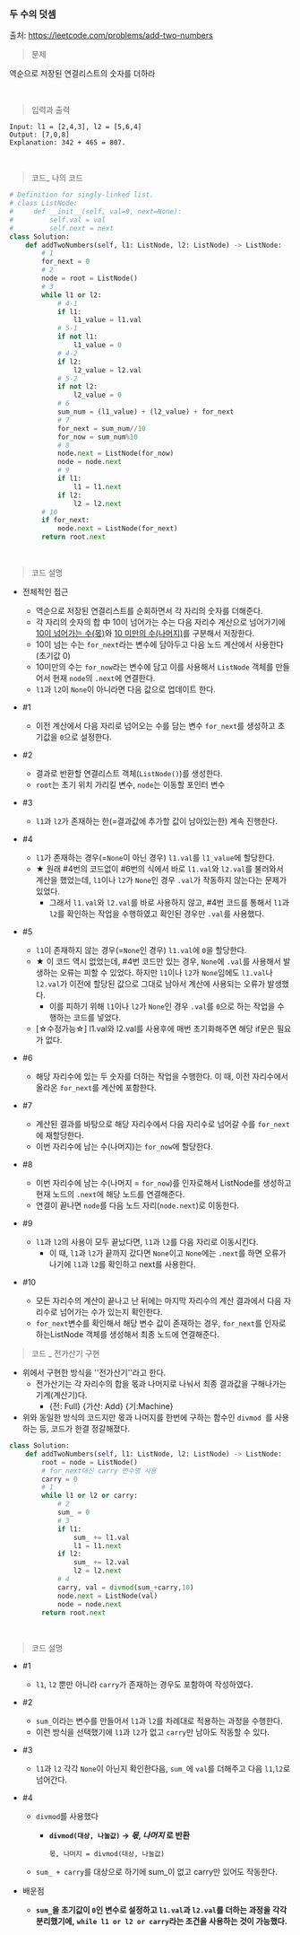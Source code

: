 ### 두 수의 덧셈

출처:    https://leetcode.com/problems/add-two-numbers

> 문제

역순으로 저장된 연결리스트의 숫자를 더하라

​     

> 입력과 출력

```
Input: l1 = [2,4,3], l2 = [5,6,4]
Output: [7,0,8]
Explanation: 342 + 465 = 807.
```

​     

> 코드_ 나의 코드

```python
# Definition for singly-linked list.
# class ListNode:
#     def __init__(self, val=0, next=None):
#         self.val = val
#         self.next = next
class Solution:
    def addTwoNumbers(self, l1: ListNode, l2: ListNode) -> ListNode:
        # 1
        for_next = 0
        # 2
        node = root = ListNode()
		# 3
        while l1 or l2:
            # 4-1
            if l1:
                l1_value = l1.val
            # 5-1
            if not l1:
                l1_value = 0
            # 4-2
            if l2:
                l2_value = l2.val    
            # 5-2    
            if not l2:
                l2_value = 0    
            # 6    
            sum_num = (l1_value) + (l2_value) + for_next
            # 7
            for_next = sum_num//10
            for_now = sum_num%10
            # 8
            node.next = ListNode(for_now)
            node = node.next
            # 9
            if l1:
                l1 = l1.next
            if l2:
                l2 = l2.next
		# 10                
        if for_next:
            node.next = ListNode(for_next)
        return root.next
```



​     

> 코드 설명

* 전체적인 접근
  * 역순으로 저장된 연결리스트를 순회하면서 각 자리의 숫자를 더해준다. 
  * 각 자리의 숫자의 합 中 10이 넘어가는 수는 다음 자리수 계산으로 넘어가기에 <u>10이 넘어가는 수(몫)</u>와 
    <u>10 미만의 수(나머지)</u>를 구분해서 저장한다.
  * 10이 넘는 수는 `for_next`라는 변수에 담아두고 다음 노드 계산에서 사용한다(초기값 0)
  * 10미만의 수는 `for_now`라는 변수에 담고 이를 사용해서 `ListNode` 객체를 만들어서 현재 `node`의 `.next`에 연결한다.
  * `l1`과 `l2`이 `None`이 아니라면 다음 값으로 업데이트 한다.

* #1
  * 이전 계산에서 다음 자리로 넘어오는 수를 담는 변수 `for_next`를 생성하고 초기값을 `0`으로 설정한다.
* #2
  * 결과로 반환할 연결리스트 객체(`ListNode()`)를 생성한다.
  * `root`는 초기 위치 가리킬 변수, `node`는 이동할 포인터 변수
* #3
  * `l1`과 `l2`가 존재하는 한(=결과값에 추가할 값이 남아있는한) 계속 진행한다.  
* #4
  * `l1`가 존재하는 경우(=`None`이 아닌 경우) `l1.val`를 `l1_value`에 할당한다. 
  * ★ 원래 #4번의 코드없이 #6번의 식에서 바로 `l1.val`와  `l2.val`를 불러와서 계산을 했었는데, `l1`이나 
    `l2`가 `None`인 경우 `.val`가 작동하지 않는다는 문제가 있었다.
    * 그래서  `l1.val`와 `l2.val`를 바로 사용하지 않고, #4번 코드를 통해서 `l1`과 `l2`를 확인하는 작업을 수행하였고 확인된 경우만 `.val`를 사용했다.
* #5
  * `l1`이 존재하지 않는 경우(=`None`인 경우) `l1.val`에 `0`을 할당한다. 
  * ★ 이 코드 역시 없었는데, #4번 코드만 있는 경우, `None`에 `.val`를 사용해서 발생하는 오류는 피할 수 있었다. 하지만 `l1`이나 `l2`가 `None`임에도 `l1.val`나 `l2.val`가 이전에 할당된 값으로 그대로 남아서 계산에 사용되는 오류가 발생했다.
    * 이를 피하기 위해 `l1`이나 `l2`가 `None`인 경우 `.val`를 `0`으로 하는 작업을 수행하는 코드를 넣었다.
  * [☆수정가능☆] l1.val와 l2.val를 사용후에 매번 초기화해주면 해당 if문은 필요가 없다.
* #6
  * 해당 자리수에 있는 두 숫자를 더하는 작업을 수행한다. 이 때, 이전 자리수에서 올라온 `for_next`를 계산에 포함한다.
* #7
  * 계산된 결과를 바탕으로 해당 자리수에서 다음 자리수로 넘어갈 수를 `for_next`에 재할당한다.
  * 이번 자리수에 남는 수(나머지)는 `for_now`에 할당한다.
* #8
  * 이번 자리수에 남는 수(나머지 = `for_now`)를 인자로해서 ListNode를 생성하고 현재 노드의 `.next`에 
    해당 노드를 연결해준다. 
  * 연결이 끝나면 `node`를 다음 노드 자리(`node.next`)로 이동한다.
* #9
  * `l1`과 `l2`의 사용이 모두 끝났다면, `l1`과 `l2`를 다음 자리로 이동시킨다. 
    * 이 때, `l1`과 `l2`가 끝까지 갔다면 `None`이고 `None`에는 `.next`를 하면 오류가 나기에 `l1`과 `l2`를 확인하고 next를 사용한다.
* #10
  * 모든 자리수의 계산이 끝나고 난 뒤에는 마지막 자리수의 계산 결과에서 다음 자리수로 넘어가는 수가 있는지 확인한다.
  * `for_next`변수를 확인해서 해당 변수 값이 존재하는 경우, `for_next`를 인자로 하는ListNode 객체를 생성해서 최종 노드에 연결해준다.





> 코드 _ 전가산기 구현

* 위에서 구현한 방식을 ''전가산기''라고 한다.
  * 전가산기는 각 자리수의 합을 몫과 나머지로 나눠서 최종 결과값을 구해나가는 기계(계산기)다.
    * {전: Full} {가산: Add} {기:Machine}
* 위와 동일한 방식의 코드지만 몫과 나머지를 한번에 구하는 함수인 `divmod `를 사용하는 등, 코드가 한결 정갈해졌다. 

```python
class Solution:
    def addTwoNumbers(self, l1: ListNode, l2: ListNode) -> ListNode:
        root = node = ListNode()
        # for_next대신 carry 변수명 사용
        carry = 0
        # 1
        while l1 or l2 or carry:
            # 2
            sum_ = 0
            # 3
            if l1:
                sum_ += l1.val
                l1 = l1.next
            if l2:
                sum_ += l2.val
                l2 = l2.next
            # 4
            carry, val = divmod(sum_+carry,10)
            node.next = ListNode(val)
            node = node.next
        return root.next
```

​    

> 코드 설명

* #1
  
  * `l1`, `l2` 뿐만 아니라 `carry`가 존재하는 경우도 포함하여 작성하였다.
* #2
  * `sum_`이라는 변수를 만들어서 `l1`과 `l2`를 차례대로 적용하는 과정을 수행한다.
  * 이런 방식을 선택했기에 `l1`과 `l2`가 없고 `carry`만 남아도 작동할 수 있다. 
* #3
  
  * `l1`과 `l2` 각각 `None`이 아닌지 확인한다음, `sum_`에 `val`를 더해주고 다음 `l1`,`l2`로 넘어간다.
* #4
  * `divmod`를 사용했다
    
    * **`divmod(대상, 나눌값)` → *몫*, *나머지* 로 반환**
    
      ```
      몫, 나머지 = divmod(대상, 나눌값)
      ```
  * `sum_ + carry`를 대상으로 하기에 sum_이 없고 carry만 있어도 작동한다.
* 배운점
  * **`sum_`을 초기값이 `0`인 변수로 설정하고 `l1.val`과 `l2.val`를 더하는 과정을 각각 분리했기에,** 
    **`while l1 or l2 or carry`라는 조건을 사용하는 것이 가능했다.**



